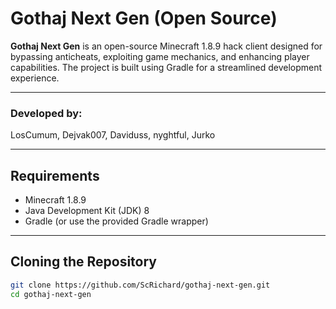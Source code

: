 # Gothaj Next Gen (Open Source)

**Gothaj Next Gen** is an open-source Minecraft 1.8.9 hack client designed for bypassing anticheats, exploiting game mechanics, and enhancing player capabilities. The project is built using Gradle for a streamlined development experience.

---
### Developed by:
LosCumum, Dejvak007, Daviduss, nyghtful, Jurko

---

## Requirements

- Minecraft 1.8.9
- Java Development Kit (JDK) 8
- Gradle (or use the provided Gradle wrapper)

---

## Cloning the Repository

```bash
git clone https://github.com/ScRichard/gothaj-next-gen.git
cd gothaj-next-gen
